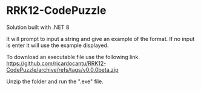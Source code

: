 # RRK12-CodePuzzle

Solution built with .NET 8

It will prompt to input a string and give an example of the format. If no input is enter it will use the example displayed.

To download an executable file use the following link.
https://github.com/ricardocantu/RRK12-CodePuzzle/archive/refs/tags/v0.0.0beta.zip

Unzip the folder and run the ".exe" file.
